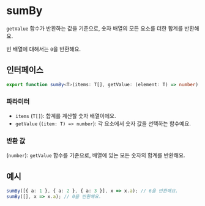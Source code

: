 # sumBy

`getValue` 함수가 반환하는 값을 기준으로, 숫자 배열의 모든 요소를 더한 합계를 반환해요.

빈 배열에 대해서는 `0`을 반환해요.

## 인터페이스

```typescript
export function sumBy<T>(items: T[], getValue: (element: T) => number): number;
```

### 파라미터

- `items` (`T[]`): 합계를 계산할 숫자 배열이에요.
- `getValue` (`(item: T) => number`): 각 요소에서 숫자 값을 선택하는 함수예요.

### 반환 값

(`number`): `getValue` 함수를 기준으로, 배열에 있는 모든 숫자의 합계를 반환해요.

## 예시

```typescript
sumBy([{ a: 1 }, { a: 2 }, { a: 3 }], x => x.a); // 6을 반환해요.
sumBy([], x => x.a); // 0을 반환해요.
```
